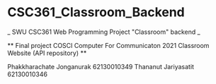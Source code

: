 # CSC361_Classroom_Backend
_ SWU CSC361 Web Programming Project "Classroom" backend _

** Final project COSCI Computer For Communicaton 2021 Classroom Website (API repository) **

Phakkharachate Jonganurak 62130010349
Thananut Jariyasatit 62130010346
